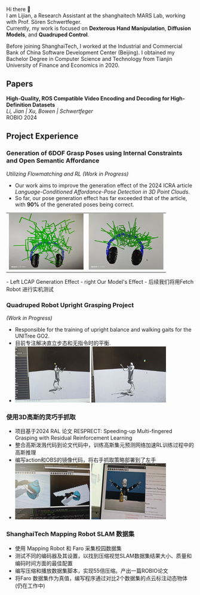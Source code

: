 


Hi there 👋  
I am Lijian, a Research Assistant at the shanghaitech MARS Lab, working with Prof. Sören Schwertfeger.  
Currently, my work is focused on **Dexterous Hand Manipulation**, **Diffusion Models**, and **Quadruped Control**.  

Before joining ShanghaiTech, I worked at the Industrial and Commercial Bank of China Software Development Center (Beijing). I obtained my Bachelor Degree in Computer Science and Technology from Tianjin University of Finance and Economics in 2020.  



## Papers  
**High-Quality, ROS Compatible Video Encoding and Decoding for High-Definition Datasets**  
*Li, Jian | Xu, Bowen | Schwertfeger*  
ROBIO 2024  



## Project Experience  

### Generation of 6DOF Grasp Poses using Internal Constraints and Open Semantic Affordance  
*Utilizing Flowmatching and RL (Work in Progress)*  
- Our work aims to improve the generation effect of the 2024 ICRA article *Language-Conditioned Affordance-Pose Detection in 3D Point Clouds*.  
- So far, our pose generation effect has far exceeded that of the article, with **90%** of the generated poses being correct.  
<table>
    <tr>
        <td><img src="./img/LCAP_res.jpeg" alt="LCAP Generation Effect" width="200" height="150"></td>
        <td><img src="./img/our_res.jpeg" alt="Our Model's Effect" width="200" height="150"></td>
    </tr>
</table>
- Left LCAP Generation Effect
- right Our Model's Effect   
- 后续我们将用Fetch Robot 进行实机测试  

### Quadruped Robot Upright Grasping Project  
*(Work in Progress)*  
- Responsible for the training of upright balance and walking gaits for the UNITree GO2.
- 目前专注解决直立步态和无指令时的平衡.
- 
    <tr>
        <td><img src="./img/go2stand1.gif" alt="go2stand1" width="200" height="150"></td>
        <td><img src="./img/go2stand2.gif" alt="go2stand2" width="200" height="150"></td>
    </tr>

### 使用3D高斯的灵巧手抓取  
- 项目基于2024 RAL 论文 RESPRECT: Speeding-up Multi-fingered Grasping with Residual Reinforcement Learning
- 整合高斯泼溅代码到论文代码中，训练高斯集元预测网络加速RL训练过程中的高斯推理
- 编写action和OBS的镜像代码，将右手抓取策略部署到了左手
- 
    <tr>
        <td><img src="./img/lefthandgrasp_gaus.jpeg" alt="go2stand1" width="200" height="150"></td>
        <td><img src="./img/lefthandgrasp_v.gif" alt="go2stand2" width="200" height="150"></td>
    </tr> 

### ShanghaiTech Mapping Robot SLAM 数据集  
- 使用 Mapping Robot 和 Faro 采集校园数据集
- 测试不同的编码器及其设置，以找到压缩视觉SLAM数据集结果大小、质量和编码时间方面的最佳配置  
- 编写压缩和播放数据集脚本，实现55倍压缩。产出一篇ROBIO论文
- 将Faro 数据集作为真值，编写程序通过对比2个数据集的点云标注动态物体(仍在工作中)
